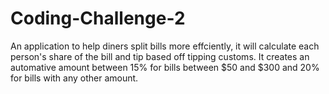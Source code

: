 # Coding-Challenge-2
An application to help diners split bills more effciently, it will calculate each person's share of the bill and tip based off tipping customs. It creates an automative amount between 15% for bills between $50 and $300 and 20% for bills with any other amount.
